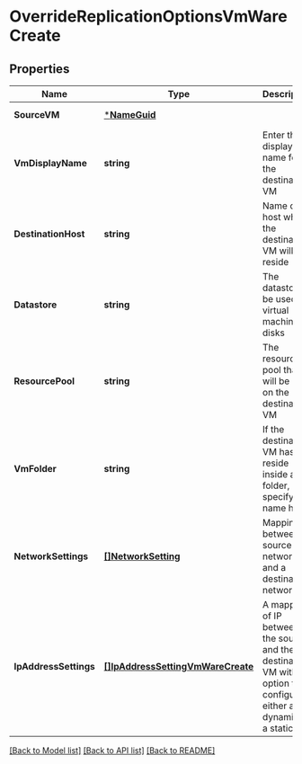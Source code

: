 # OverrideReplicationOptionsVmWareCreate

## Properties
Name | Type | Description | Notes
------------ | ------------- | ------------- | -------------
**SourceVM** | [***NameGuid**](NameGUID.md) |  | [default to null]
**VmDisplayName** | **string** | Enter the display name for the destination VM | [default to null]
**DestinationHost** | **string** | Name of host where the destination VM will reside | [default to null]
**Datastore** | **string** | The datastore to be used for virtual machine disks | [default to null]
**ResourcePool** | **string** | The resource pool that will be used on the destination VM | [default to null]
**VmFolder** | **string** | If the destination VM has to reside inside a folder, specify the name here | [optional] [default to null]
**NetworkSettings** | [**[]NetworkSetting**](NetworkSetting.md) | Mapping between a source network and a destination network | [optional] [default to null]
**IpAddressSettings** | [**[]IpAddressSettingVmWareCreate**](IpAddressSettingVMWareCreate.md) | A mapping of IP between the source and the destination VM with an option to configure either a dynamic or a static IP. | [optional] [default to null]

[[Back to Model list]](../README.md#documentation-for-models) [[Back to API list]](../README.md#documentation-for-api-endpoints) [[Back to README]](../README.md)

